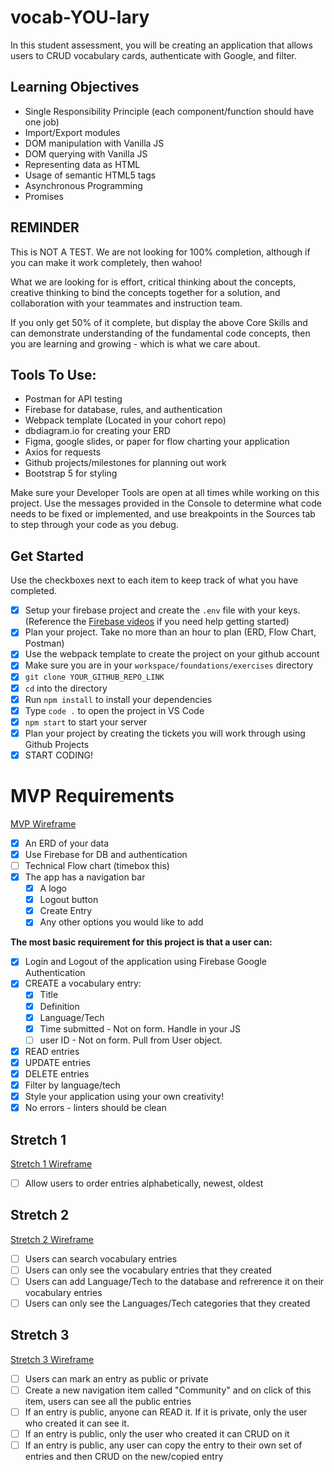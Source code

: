 # vocab-YOU-lary

In this student assessment, you will be creating an application that allows users to CRUD vocabulary cards, authenticate with Google, and filter.

## Learning Objectives
- Single Responsibility Principle (each component/function should have one job)
- Import/Export modules
- DOM manipulation with Vanilla JS
- DOM querying with Vanilla JS
- Representing data as HTML
- Usage of semantic HTML5 tags
- Asynchronous Programming
- Promises 

## REMINDER
This is NOT A TEST. We are not looking for 100% completion, although if you can make it work completely, then wahoo!

What we are looking for is effort, critical thinking about the concepts, creative thinking to bind the concepts together for a solution, and collaboration with your teammates and instruction team.

If you only get 50% of it complete, but display the above Core Skills and can demonstrate understanding of the fundamental code concepts, then you are learning and growing - which is what we care about.

## Tools To Use:
- Postman for API testing
- Firebase for database, rules, and authentication
- Webpack template (Located in your cohort repo)
- dbdiagram.io for creating your ERD
- Figma, google slides, or paper for flow charting your application
- Axios for requests
- Github projects/milestones for planning out work
- Bootstrap 5 for styling

Make sure your Developer Tools are open at all times while working on this project. Use the messages provided in the Console to determine what code needs to be fixed or implemented, and use breakpoints in the Sources tab to step through your code as you debug.

## Get Started
Use the checkboxes next to each item to keep track of what you have completed.
- [X] Setup your firebase project and create the `.env` file with your keys. (Reference the [Firebase videos](https://vimeo.com/showcase/codetracker-firebase) if you need help getting started)
- [X] Plan your project. Take no more than an hour to plan (ERD, Flow Chart, Postman)
- [X] Use the webpack template to create the project on your github account
- [X] Make sure you are in your `workspace/foundations/exercises` directory
- [X] `git clone YOUR_GITHUB_REPO_LINK`
- [X] `cd` into the directory
- [X] Run `npm install` to install your dependencies
- [X] Type `code .` to open the project in VS Code
- [X] `npm start` to start your server
- [X] Plan your project by creating the tickets you will work through using Github Projects
- [X] START CODING!

# MVP Requirements
[MVP Wireframe](https://www.figma.com/file/IW4jF3GnzCFLYbEXlgFNIZ/MVP)
- [X] An ERD of your data
- [X] Use Firebase for DB and authentication
- [ ] Technical Flow chart (timebox this)
- [X] The app has a navigation bar
  - [X] A logo
  - [X] Logout button
  - [X] Create Entry
  - [X] Any other options you would like to add

**The most basic requirement for this project is that a user can:**
- [X] Login and Logout of the application using Firebase Google Authentication
- [X] CREATE a vocabulary entry:
  - [X] Title
  - [X] Definition
  - [X] Language/Tech
  - [X] Time submitted - Not on form. Handle in your JS
  - [ ] user ID - Not on form. Pull from User object.
- [X] READ entries
- [X] UPDATE entries
- [X] DELETE entries
- [X] Filter by language/tech
- [X] Style your application using your own creativity!
- [X] No errors - linters should be clean

## Stretch 1
[Stretch 1 Wireframe](https://www.figma.com/file/yZE38QzpoUWELA22gGZJve/Stretch-1)
- [ ] Allow users to order entries alphabetically, newest, oldest

## Stretch 2
[Stretch 2 Wireframe](https://www.figma.com/file/UC3Gi8HFRkZY8OIMOAUgL4/Stretch-2)
- [ ] Users can search vocabulary entries
- [ ] Users can only see the vocabulary entries that they created
- [ ] Users can add Language/Tech to the database and refrerence it on their vocabulary entries
- [ ] Users can only see the Languages/Tech categories that they created

## Stretch 3
[Stretch 3 Wireframe](https://www.figma.com/file/KgbkfaoRd5F8Q4qZ3G2Bg2/Stretch-3)
- [ ] Users can mark an entry as public or private
- [ ] Create a new navigation item called "Community" and on click of this item, users can see all the public entries
- [ ] If an entry is public, anyone can READ it. If it is private, only the user who created it can see it.
- [ ] If an entry is public, only the user who created it can CRUD on it
- [ ] If an entry is public, any user can copy the entry to their own set of entries and then CRUD on the new/copied entry